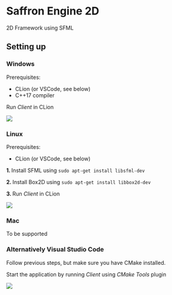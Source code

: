 # Saffron Engine 2D
2D Framework using SFML

## Setting up

### Windows
Prerequisites: 
- CLion (or VSCode, see below) </br>
- C++17 compiler

Run <i>Client</i> in CLion

<img src="https://github.com/saffronjam/SaffronEngine2D/blob/master/startCMakeProjectCLion.png">

### Linux
Prerequisites: 
- CLion (or VSCode, see below) </br>

<b> 1. </b> Install SFML using ``sudo apt-get install libsfml-dev``

<b> 2. </b> Install Box2D using ``sudo apt-get install libbox2d-dev``

<b> 3. </b> Run <i>Client</i> in CLion

<img src="https://github.com/saffronjam/SaffronEngine2D/blob/master/startCMakeProjectCLion.png">

### Mac
To be supported


### Alternatively Visual Studio Code

Follow previous steps, but make sure you have CMake installed.  
  
Start the application by running <i>Client</i> using <i>CMake Tools</i> plugin

<img src="https://github.com/viesa/VSaffronEngine2D/blob/master/startCMakeProjectVSCode.png">
